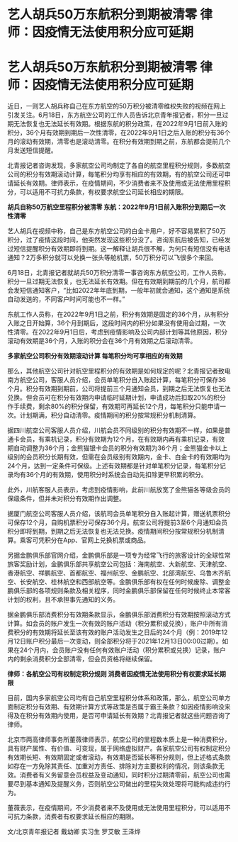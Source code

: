 # 艺人胡兵50万东航积分到期被清零 律师：因疫情无法使用积分应可延期

# 艺人胡兵50万东航积分到期被清零 律师：因疫情无法使用积分应可延期

近日，一则艺人胡兵称自己在东方航空的50万积分被清零维权失败的视频在网上引发关注。6月18日，东方航空公司的工作人员告诉北京青年报记者，积分一旦过期无法恢复也无法延长有效期。根据东航的积分政策，在2022年9月1日前入账的积分，36个月有效期到期后一次性清零，在2022年9月1日之后入账的积分有36个月的滚动有效期，清零也是滚动清零。在积分有效期到期之前，东航都会提前几个月发送短信提醒。

北青报记者咨询发现，多家航空公司均制定了各自的航空里程积分规则，多数航空公司的积分有效期滚动计算，每笔积分均享有相应的有效期，有的航空公司还可申请延长有效期。律师表示，在疫情期间，不少消费者来不及使用或无法使用里程积分，可以适用不可抗力条款，有权要求航空公司延长相应的期限。

**胡兵自称50万航空里程积分被清零 东航：2022年9月1日前入账积分到期后一次性清零**

艺人胡兵在视频中称，自己是东方航空公司的白金卡用户，好不容易累积了50万积分，过了疫情这段时间，他突然发现这些积分没了。咨询东航后被告知，已经发过短信提醒积分有效期即将到期。这一解释让胡兵很不解，为何只有短信没有电话通知？2万多积分就可以兑换一张头等舱机票，50万积分可以飞很多个来回。

6月18日，北青报记者就胡兵50万积分清零一事咨询东方航空公司，工作人员称，积分一旦过期无法恢复，也无法延长有效期。但在有效期到期前的几个月，航司都会发短信通知客户，“比如2022年年底到期，一般年初就会通知，这个通知是系统自动发送的，不同客户时间可能也不一样。”

东航工作人员称，在2022年9月1日之前，积分有效期是固定的36个月，从有积分入账之日开始算，36个月到期后，这段时间内的积分如果没有使用会过期，一次性清零。在2022年9月1日后，考虑到疫情影响及公司内部计划等其他原因，积分滚动有效期是36个月，入账的积分会在36个月有效期之后滚动清零。

**多家航空公司积分有效期滚动计算 每笔积分均可享相应的有效期**

那么，其他航空公司针对航空里程积分的有效期是如何规定的呢？北青报记者致电南方航空公司，客服人员介绍，会员单笔积分自入账起计算，每笔积分可保存36个月。积分有效期到期前，公司将提前三个月通知会员，到期之后无法恢复也无法兑换。但会员可在积分有效期内申请临时延期计划，申请成功后扣取20%的积分作手续费，剩余80%的积分保留，有效期可再延长12个月，每笔积分只能申请一次。计划期满，积分自动清零。疫情期间的积分按常规积分机制清算。

据四川航空公司客服人员介绍，川航会员不同级别的积分有效期不一样，如果是普通卡会员，有乘机记录，积分有效期为12个月，在有效期内再有乘机记录，有效期自动调整为36个月；金熊猫银卡会员的积分有效期为36个月；金熊猫金卡以上级别的会员积分长期有效，但需在会员级别有效期内，金卡、白金卡的有效期均为24个月，达到一定条件可保级。上述有效期都是针对单笔积分记录，每笔积分记录均有36个月的有效期，使用积分时系统会自动先扣除更早积累的积分。

此外，川航客服人员表示，考虑到疫情影响，此前川航放宽了金熊猫各等级会员的保级条件，但并未对积分有效期作出调整。

据厦门航空公司客服人员介绍，该航司会员单笔积分自入账起计算，赠送机票积分可保存12个月，自购机票积分可保存36个月。航空公司将提前3至6个月通知会员积分即将到期，到期之后无法恢复也无法兑换。疫情期间积分按常规积分机制清算。乘客可凭积分在App、官网上兑换机票或商品。

另据金鹏俱乐部官网介绍，金鹏俱乐部是一项专为经常飞行的旅客设计的全球性常旅客奖励计划，金鹏俱乐部共享航空公司包括：海南航空、大新航空、天津航空、香港航空、祥鹏航空、首都航空、福州航空、金鹏航空、北部湾航空、乌鲁木齐航空、长安航空、桂林航空和西部航空等。金鹏俱乐部有权在任何时候废除、调整金鹏俱乐部的各项规则条款及相关程序，同时金鹏俱乐部保留在任何时候终止本常客计划的权利，且不承担事先通知的义务。

据金鹏俱乐部消费积分有效期条款显示，金鹏俱乐部消费积分有效期按照滚动方式计算。如会员的账户发生一次有效的账户活动（积分累积或兑换），账户中所有消费积分的有效期将延长至该有效的账户活动发生之日后的24个月（例：2019年12月12日账户积分最后一次变动，则全部积分将于2021年12月13日00:00过期）。如果在24个月内，会员账户没有任何有效账户活动（积分累积或兑换）记录，账户内的剩余消费积分全部清零，但会员资格将继续保留。

**律师：各航空公司有权制定积分规则 消费者因疫情无法使用积分有权要求延长期限**

目前，国内多家航空公司均有自己航空里程积分体系和政策，那么，航空公司单方面制定积分有效期、有效期计算方式等政策是否属于霸王条款？如因疫情影响没来得及在积分有效期内使用，是否可申请延长有效期？北青报记者就这些问题咨询了律师。

北京市两高律师事务所董薇律师表示，航空公司的里程数本质上是一种消费积分，具有财产属性、有价值、可变现，属于网络虚拟财产。各家航空公司有权制定积分有效期长短、有效期固定或者滚动，有效期是否延长等积分规则，但上述格式条款如存在一方免除其责任、加重对方责任、排除对方主要权利的情况，则该条款无效。消费者有义务留意会员权益及变动通知，同时积分过期清零前，航空公司也需要尽到基本通知及提醒义务，否则航空公司做出的里程失效处理将可能构成违约行为。

董薇表示，在疫情期间，不少消费者来不及使用或无法使用里程积分，可以适用不可抗力条款，消费者有权要求延长相应的期限。

文/北京青年报记者 戴幼卿 实习生 罗艾敏 王泽烨

